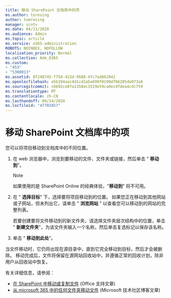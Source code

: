 ```yaml
---
title: 移动 SharePoint 文档库中的项
ms.author: toresing
author: tomresing
manager: scotv
ms.date: 04/21/2020
ms.audience: Admin
ms.topic: article
ms.service: o365-administration
ROBOTS: NOINDEX, NOFOLLOW
localization_priority: Normal
ms.collection: Adm_O365
ms.custom:
- "453"
- "5300013"
ms.assetid: 8f240745-f75d-412d-9588-4fc7ad862041
ms.openlocfilehash: a5b194aac4d1cd2aba699f0190d766205de073a8
ms.sourcegitcommit: c6692ce0fa1358ec3529e59ca0ecdfdea4cdc759
ms.translationtype: MT
ms.contentlocale: zh-CN
ms.lasthandoff: 09/14/2020
ms.locfileid: "47702857"
---
```

# <a name="move-items-in-a-sharepoint-document-library"></a>移动 SharePoint 文档库中的项

您可以将项目移动到文档库中的不同位置。
  
1. 在 web 浏览器中，浏览到要移动的文件、文件夹或链接，然后单击 " **移动到**"。

    > [!NOTE]
    > 如果使用的是 SharePoint Online 的经典体验，"**移动到**" 将不可用。
  
2. 在 " **选择目标**" 下，选择要将项目移动到的位置。 如果您正在移动到其他网站或子网站，但未列出它，请单击 " **浏览网站** " 以查看您可以移动到的网站的完整列表。

    若要创建要将文件移动到的新文件夹，请选择文件夹层次结构中的位置，单击 " **新建文件夹**"，为该文件夹输入一个名称，然后单击复选标记以保存该名称。

3. 单击 " **移动到此处**"。

 当文件移动时，它仍将出现在源目录中，直到它完全移动到目标，然后才会被删除。 移动完成后，文件将保留在源网站回收站中，并遵循正常的回收计划，除非用户从回收站中恢复。

有关详细信息，请参阅：

 - [在 SharePoint 中移动或复制文件](https://support.office.com/article/move-or-copy-files-in-sharepoint-00e2f483-4df3-46be-a861-1f5f0c1a87bc) (Office 支持文章) 
 - [从 microsoft 365 中的任何文件夹移动文件](https://techcommunity.microsoft.com/t5/Microsoft-SharePoint-Blog/Now-move-files-anywhere-in-Office-365-SharePoint-and-OneDrive/ba-p/146973) (Microsoft 技术社区博客文章)  